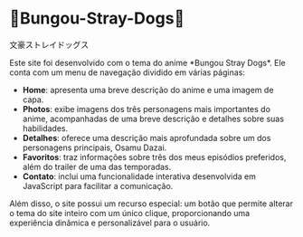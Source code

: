 <h1>🔎Bungou-Stray-Dogs🔎</h1>

<p>文豪ストレイドッグス</p>

<p>Este site foi desenvolvido com o tema do anime *Bungou Stray Dogs*. Ele conta com um menu de navegação dividido em várias páginas:  

- **Home**: apresenta uma breve descrição do anime e uma imagem de capa.  
- **Photos**: exibe imagens dos três personagens mais importantes do anime, acompanhadas de uma breve descrição e detalhes sobre suas habilidades.  
- **Detalhes**: oferece uma descrição mais aprofundada sobre um dos personagens principais, Osamu Dazai.  
- **Favoritos**: traz informações sobre três dos meus episódios preferidos, além do trailer de uma das temporadas.  
- **Contato**: inclui uma funcionalidade interativa desenvolvida em JavaScript para facilitar a comunicação.  

Além disso, o site possui um recurso especial: um botão que permite alterar o tema do site inteiro com um único clique, proporcionando uma experiência dinâmica e personalizável para o usuário.</p>


